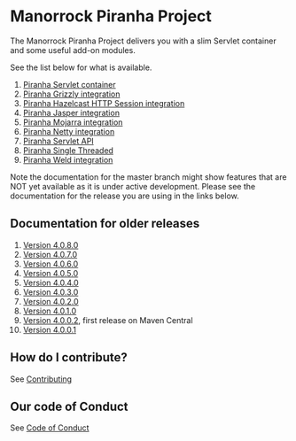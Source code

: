 
# Manorrock Piranha Project

The Manorrock Piranha Project delivers you with a slim Servlet container and
some useful add-on modules.

See the list below for what is available.

1. [Piranha Servlet container](piranha/README.md)
2. [Piranha Grizzly integration](piranha-http-grizzly/README.md)
3. [Piranha Hazelcast HTTP Session integration](piranha-session-hazelcast/README.md)
4. [Piranha Jasper integration](piranha-jsp-jasper/README.md)
5. [Piranha Mojarra integration](piranha-jsf-mojarra/README.md)
6. [Piranha Netty integration](piranha-http-netty/README.md)
7. [Piranha Servlet API](piranha-servlet/README.md)
8. [Piranha Single Threaded](piranha-http-singlethread/README.md)
9. [Piranha Weld integration](piranha-cdi-weld/README.md)

Note the documentation for the master branch might show features that are NOT 
yet available as it is under active development. Please see the documentation
for the release you are using in the links below.

## Documentation for older releases

1. [Version 4.0.8.0](https://github.com/manorrock/piranha/tree/v4.0.9.0)
2. [Version 4.0.7.0](https://github.com/manorrock/piranha/tree/v4.0.7.0)
3. [Version 4.0.6.0](https://github.com/manorrock/piranha/tree/v4.0.6.0)
4. [Version 4.0.5.0](https://github.com/manorrock/piranha/tree/v4.0.5.0)
5. [Version 4.0.4.0](https://github.com/manorrock/piranha/tree/v4.0.4.0)
6. [Version 4.0.3.0](https://github.com/manorrock/piranha/tree/v4.0.3.0)
7. [Version 4.0.2.0](https://github.com/manorrock/piranha/tree/v4.0.2.0)
8. [Version 4.0.1.0](https://github.com/manorrock/piranha/tree/v4.0.1.0)
9. [Version 4.0.0.2](https://github.com/manorrock/piranha/tree/v4.0.0.2), first release on Maven Central
10. [Version 4.0.0.1](https://github.com/manorrock/piranha/tree/v4.0.0.1)

## How do I contribute?

See [Contributing](CONTRIBUTING.md)

## Our code of Conduct

See [Code of Conduct](CODE_OF_CONDUCT.md)
